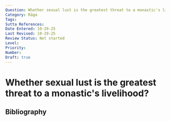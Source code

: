 ```yaml
---
Question: Whether sexual lust is the greatest threat to a monastic's livelihood?
Category: Rāga
Tags: 
Sutta References: 
Date Entered: 10-29-25
Last Revised: 10-29-25
Review Status: Not started
Level: 
Priority: 
Number: 
Draft: true
---
```


# Whether sexual lust is the greatest threat to a monastic's livelihood?

## Bibliography

<!-- 

Notes:



-->